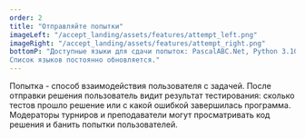 ```yaml
---
order: 2
title: "Отправляйте попытки"
imageLeft: "/accept_landing/assets/features/attempt_left.png"
imageRight: "/accept_landing/assets/features/attempt_right.png"
bottomP: "Доступные языки для сдачи попыток: PascalABC.Net, Python 3.10, Pypy, C/C++ 20, Java 11, C#, JavaScript, Rust, Go, Lua, Haskell, а также Fortran и Cobol.
Список языков постоянно обновляется."
---
```


Попытка - способ взаимодействия пользователя с задачей.
После отправки решения пользователь видит результат тестирования: сколько тестов прошло решение или с какой ошибкой завершилась программа.
Модераторы турниров и преподаватели могут просматривать код решения и банить попытки пользователей.
